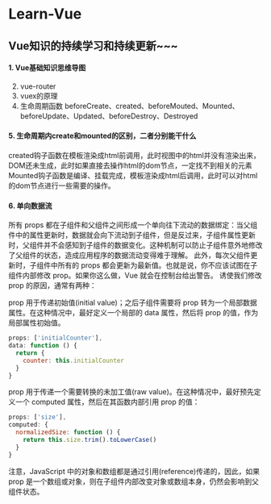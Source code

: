 # Learn-Vue
Vue知识的持续学习和持续更新~~~
----
#### 1. Vue基础知识思维导图 
2. vue-router  
3. vuex的原理  
4. 生命周期函数  beforeCreate、created、beforeMouted、Mounted、beforeUpdate、Updated、beforeDestroy、Destroyed
#### 5. 生命周期内create和mounted的区别，二者分别能干什么   
created钩子函数在模板渲染成html前调用，此时视图中的html并没有渲染出来，DOM还未生成，此时如果直接去操作html的dom节点，一定找不到相关的元素  
Mounted钩子函数是编译、挂载完成，模板渲染成html后调用，此时可以对html的dom节点进行一些需要的操作。
#### 6. 单向数据流   
所有 props 都在子组件和父组件之间形成一个单向往下流动的数据绑定：当父组件中的属性更新时，数据就会向下流动到子组件，但是反过来，子组件属性更新时，父组件并不会感知到子组件的数据变化。这种机制可以防止子组件意外地修改了父组件的状态，造成应用程序的数据流动变得难于理解。
此外，每次父组件更新时，子组件中所有的 props 都会更新为最新值。也就是说，你不应该试图在子组件内部修改 prop。如果你这么做，Vue 就会在控制台给出警告。
诱使我们修改 prop 的原因，通常有两种：

prop 用于传递初始值(initial value)；之后子组件需要将 prop 转为一个局部数据属性。在这种情况中，最好定义一个局部的 data 属性，然后将 prop 的值，作为局部属性初始值。
````js
props: ['initialCounter'],
data: function () {
  return {
    counter: this.initialCounter
  }
}
````
prop 用于传递一个需要转换的未加工值(raw value)。在这种情况中，最好预先定义一个 computed 属性，然后在其函数内部引用 prop 的值：
``` js
props: ['size'],
computed: {
  normalizedSize: function () {
    return this.size.trim().toLowerCase()
  }
}
```
注意，JavaScript 中的对象和数组都是通过引用(reference)传递的，因此，如果 prop 是一个数组或对象，则在子组件内部改变对象或数组本身，仍然会影响到父组件状态。

